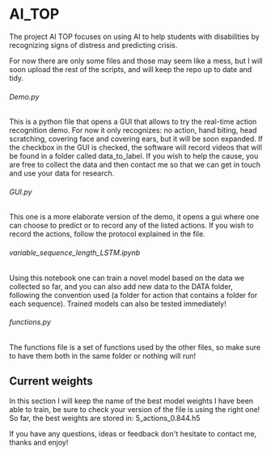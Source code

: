 # AI_TOP
The project AI TOP focuses on using AI to help students with disabilities by recognizing signs of distress and predicting crisis.

For now there are only some files and those may seem like a mess, but I will soon upload the rest of the scripts, and will keep the repo up to date and tidy.

###### Demo.py
This is a python file that opens a GUI that allows to try the real-time action recognition demo. For now it only recognizes: no action, hand biting, head scratching, covering face and covering ears, but it will be soon expanded. If the checkbox in the GUI is checked, the software will record videos that will be found in a folder called data_to_label. If you wish to help the cause, you are free to collect the data and then contact me so that we can get in touch and use your data for research.

###### GUI.py
This one is a more elaborate version of the demo, it opens a gui where one can choose to predict or to record any of the listed actions. If you wish to record the actions, follow the protocol explained in the file.

###### variable_sequence_length_LSTM.ipynb
Using this notebook one can train a novel model based on the data we collected so far, and you can also add new data to the DATA folder, following the convention used (a folder for action that contains a folder for each sequence). Trained models can also be tested immediately!

###### functions.py
The functions file is a set of functions used by the other files, so make sure to have them both in the same folder or nothing will run!

## Current weights
In this section I will keep the name of the best model weights I have been able to train, be sure to check your version of the file is using the right one!
So far, the best weights are stored in: 5_actions_0.844.h5


If you have any questions, ideas or feedback don't hesitate to contact me, thanks and enjoy!
